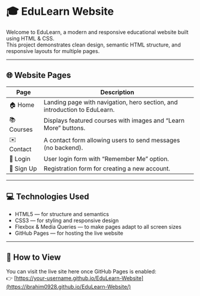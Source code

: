 # 🎓 EduLearn Website

Welcome to EduLearn, a modern and responsive educational website built using HTML & CSS.  
This project demonstrates clean design, semantic HTML structure, and responsive layouts for multiple pages.

---

## 🌐 Website Pages

| Page | Description |
|------|--------------|
| 🏠 Home | Landing page with navigation, hero section, and introduction to EduLearn. |
| 📚 Courses | Displays featured courses with images and “Learn More” buttons. |
| ✉️ Contact | A contact form allowing users to send messages (no backend). |
| 🔑 Login | User login form with “Remember Me” option. |
| 📝 Sign Up | Registration form for creating a new account. |

---



## 💻 Technologies Used
- HTML5 — for structure and semantics  
- CSS3 — for styling and responsive design  
- Flexbox & Media Queries — to make pages adapt to all screen sizes  
- GitHub Pages — for hosting the live website

---

## 🚀 How to View
You can visit the live site here once GitHub Pages is enabled:  
👉 [https://your-username.github.io/EduLearn-Website](https://ibrahim0928.github.io/EduLearn-Website/)


